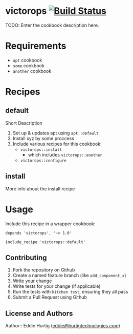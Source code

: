# victorops [![Build Status](https://travis-ci.org/evertrue/victorops-cookbook.svg)](https://travis-ci.org/evertrue/victorops-cookbook)

TODO: Enter the cookbook description here.

# Requirements

* `apt` cookbook
* `some` cookbook
* `another` cookbook


# Recipes

## default

Short Description

1. Set up & updates apt using `apt::default`
2. Install xyz by some proccess
3. Include various recipes for this cookbook:
    * `victorops::install`
        - which includes `victorops::another`
    * `victorops::configure`

## install

More info about the install recipe

# Usage

Include this recipe in a wrapper cookbook:

```
depends 'victorops', '~> 1.0'
```

```
include_recipe 'victorops::default'
```

## Contributing

1. Fork the repository on Github
2. Create a named feature branch (like `add_component_x`)
3. Write your change
4. Write tests for your change (if applicable)
5. Run the tests with `kitchen test`, ensuring they all pass
6. Submit a Pull Request using Github

## License and Authors

Author:: Eddie Hurtig (eddie@hurtigtechnologies.com)
